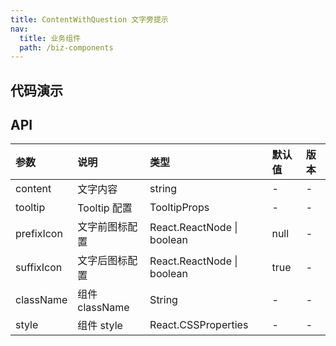 ```yaml
---
title: ContentWithQuestion 文字旁提示
nav:
  title: 业务组件
  path: /biz-components
---
```


## 代码演示

<code src="./demo/basic.tsx" title="基本" description="组件默认情况图标在文字后，如不需要自定义图标，则不需要传 suffixIcon
"></code>

<code src="./demo/prefix.tsx" title="图标在文字前" description="图标若在文字前，需把 suffixIcon 置为 null，prefixIcon 使用默认图标的话传 true"></code>

## API

| 参数       | 说明           | 类型                       | 默认值 | 版本 |
| :--------- | :------------- | :------------------------- | :----- | :--- |
| content    | 文字内容       | string                     | -      | -    |
| tooltip    | Tooltip 配置   | TooltipProps               | -      | -    |
| prefixIcon | 文字前图标配置 | React.ReactNode \| boolean | null   | -    |
| suffixIcon | 文字后图标配置 | React.ReactNode \| boolean | true   | -    |
| className  | 组件 className | String                     | -      | -    |
| style      | 组件 style     | React.CSSProperties        | -      | -    |
